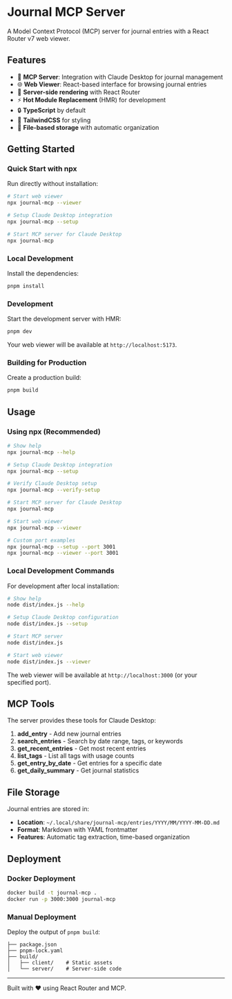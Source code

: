 # Journal MCP Server

A Model Context Protocol (MCP) server for journal entries with a React Router v7 web viewer.

## Features

- 📖 **MCP Server**: Integration with Claude Desktop for journal management
- 🌐 **Web Viewer**: React-based interface for browsing journal entries
- 🚀 **Server-side rendering** with React Router
- ⚡️ **Hot Module Replacement** (HMR) for development
- 🔒 **TypeScript** by default
- 🎉 **TailwindCSS** for styling
- 📁 **File-based storage** with automatic organization

## Getting Started

### Quick Start with npx

Run directly without installation:

```bash
# Start web viewer
npx journal-mcp --viewer

# Setup Claude Desktop integration
npx journal-mcp --setup

# Start MCP server for Claude Desktop
npx journal-mcp
```

### Local Development

Install the dependencies:

```bash
pnpm install
```

### Development

Start the development server with HMR:

```bash
pnpm dev
```

Your web viewer will be available at `http://localhost:5173`.

### Building for Production

Create a production build:

```bash
pnpm build
```

## Usage

### Using npx (Recommended)

```bash
# Show help
npx journal-mcp --help

# Setup Claude Desktop integration
npx journal-mcp --setup

# Verify Claude Desktop setup
npx journal-mcp --verify-setup

# Start MCP server for Claude Desktop
npx journal-mcp

# Start web viewer
npx journal-mcp --viewer

# Custom port examples
npx journal-mcp --setup --port 3001
npx journal-mcp --viewer --port 3001
```

### Local Development Commands

For development after local installation:

```bash
# Show help
node dist/index.js --help

# Setup Claude Desktop configuration
node dist/index.js --setup

# Start MCP server
node dist/index.js

# Start web viewer
node dist/index.js --viewer
```

The web viewer will be available at `http://localhost:3000` (or your specified port).

## MCP Tools

The server provides these tools for Claude Desktop:

1. **add_entry** - Add new journal entries
2. **search_entries** - Search by date range, tags, or keywords
3. **get_recent_entries** - Get most recent entries
4. **list_tags** - List all tags with usage counts
5. **get_entry_by_date** - Get entries for a specific date
6. **get_daily_summary** - Get journal statistics

## File Storage

Journal entries are stored in:
- **Location**: `~/.local/share/journal-mcp/entries/YYYY/MM/YYYY-MM-DD.md`
- **Format**: Markdown with YAML frontmatter
- **Features**: Automatic tag extraction, time-based organization

## Deployment

### Docker Deployment

```bash
docker build -t journal-mcp .
docker run -p 3000:3000 journal-mcp
```

### Manual Deployment

Deploy the output of `pnpm build`:

```
├── package.json
├── pnpm-lock.yaml
├── build/
│   ├── client/    # Static assets
│   └── server/    # Server-side code
```

---

Built with ❤️ using React Router and MCP.